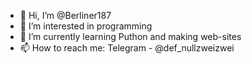 - 👋 Hi, I’m @Berliner187
- 👀 I’m interested in programming
- 🌱 I’m currently learning Puthon and making web-sites
- 📫 How to reach me: Telegram - @def_nullzweizwei

<!---
Berliner187/Berliner187 is a ✨ special ✨ repository because its `README.md` (this file) appears on your GitHub profile.
You can click the Preview link to take a look at your changes.
--->
